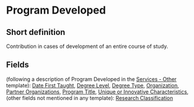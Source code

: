 # Program Developed
## Short definition
Contribution in cases of development of an entire course of study.
## Fields
(following a description of Program Developed in the [Services - Other](../Templates/Services%20-%20Other.md) template):
[Date First Taught](../Object-Fields/Program%20Developed/Date%20First%20Taught.md),
[Degree Level](../Object-Fields/Program%20Developed/Degree%20Level.md),
[Degree Type](../Object-Fields/Program%20Developed/Degree%20Type.md),
[Organization](../Object-Fields/Program%20Developed/Organization.md),
[Partner Organizations](../Object-Fields/Program%20Developed/Partner%20Organizations.md),
[Program Title](../Object-Fields/Program%20Developed/Program%20Title.md),
[Unique or Innovative Characteristics](../Object-Fields/Program%20Developed/Unique%20or%20Innovative%20Characteristics.md),
(other fields not mentioned in any template):
[Research Classification](../Object-Fields/Program%20Developed/Research%20Classification.md)
